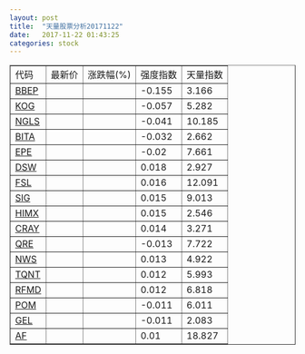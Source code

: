 ```yaml
---
layout: post
title:  "天量股票分析20171122"
date:   2017-11-22 01:43:25
categories: stock
---
```

<script type="text/javascript">
var stockList = []
stockList.push('gb_bbep');
stockList.push('gb_kog');
stockList.push('gb_ngls');
stockList.push('gb_bita');
stockList.push('gb_epe');
stockList.push('gb_dsw');
stockList.push('gb_fsl');
stockList.push('gb_sig');
stockList.push('gb_himx');
stockList.push('gb_cray');
stockList.push('gb_qre');
stockList.push('gb_nws');
stockList.push('gb_tqnt');
stockList.push('gb_rfmd');
stockList.push('gb_pom');
stockList.push('gb_gel');
stockList.push('gb_af');
</script>

<table border="1">
 <tr>
  <td>代码</td>
  <td>最新价</td>
  <td>涨跌幅(%)</td>
 <td>强度指数</td>
 <td>天量指数</td>
</tr>
  <tr id="bbep"><td><a href="http://stock.finance.sina.com.cn/usstock/quotes/BBEP.html" target="_blank">BBEP</a></td><td></td><td></td><td>-0.155</td><td>3.166</td></tr>
  <tr id="kog"><td><a href="http://stock.finance.sina.com.cn/usstock/quotes/KOG.html" target="_blank">KOG</a></td><td></td><td></td><td>-0.057</td><td>5.282</td></tr>
  <tr id="ngls"><td><a href="http://stock.finance.sina.com.cn/usstock/quotes/NGLS.html" target="_blank">NGLS</a></td><td></td><td></td><td>-0.041</td><td>10.185</td></tr>
  <tr id="bita"><td><a href="http://stock.finance.sina.com.cn/usstock/quotes/BITA.html" target="_blank">BITA</a></td><td></td><td></td><td>-0.032</td><td>2.662</td></tr>
  <tr id="epe"><td><a href="http://stock.finance.sina.com.cn/usstock/quotes/EPE.html" target="_blank">EPE</a></td><td></td><td></td><td>-0.02</td><td>7.661</td></tr>
  <tr id="dsw"><td><a href="http://stock.finance.sina.com.cn/usstock/quotes/DSW.html" target="_blank">DSW</a></td><td></td><td></td><td>0.018</td><td>2.927</td></tr>
  <tr id="fsl"><td><a href="http://stock.finance.sina.com.cn/usstock/quotes/FSL.html" target="_blank">FSL</a></td><td></td><td></td><td>0.016</td><td>12.091</td></tr>
  <tr id="sig"><td><a href="http://stock.finance.sina.com.cn/usstock/quotes/SIG.html" target="_blank">SIG</a></td><td></td><td></td><td>0.015</td><td>9.013</td></tr>
  <tr id="himx"><td><a href="http://stock.finance.sina.com.cn/usstock/quotes/HIMX.html" target="_blank">HIMX</a></td><td></td><td></td><td>0.015</td><td>2.546</td></tr>
  <tr id="cray"><td><a href="http://stock.finance.sina.com.cn/usstock/quotes/CRAY.html" target="_blank">CRAY</a></td><td></td><td></td><td>0.014</td><td>3.271</td></tr>
  <tr id="qre"><td><a href="http://stock.finance.sina.com.cn/usstock/quotes/QRE.html" target="_blank">QRE</a></td><td></td><td></td><td>-0.013</td><td>7.722</td></tr>
  <tr id="nws"><td><a href="http://stock.finance.sina.com.cn/usstock/quotes/NWS.html" target="_blank">NWS</a></td><td></td><td></td><td>0.013</td><td>4.922</td></tr>
  <tr id="tqnt"><td><a href="http://stock.finance.sina.com.cn/usstock/quotes/TQNT.html" target="_blank">TQNT</a></td><td></td><td></td><td>0.012</td><td>5.993</td></tr>
  <tr id="rfmd"><td><a href="http://stock.finance.sina.com.cn/usstock/quotes/RFMD.html" target="_blank">RFMD</a></td><td></td><td></td><td>0.012</td><td>6.818</td></tr>
  <tr id="pom"><td><a href="http://stock.finance.sina.com.cn/usstock/quotes/POM.html" target="_blank">POM</a></td><td></td><td></td><td>-0.011</td><td>6.011</td></tr>
  <tr id="gel"><td><a href="http://stock.finance.sina.com.cn/usstock/quotes/GEL.html" target="_blank">GEL</a></td><td></td><td></td><td>-0.011</td><td>2.083</td></tr>
  <tr id="af"><td><a href="http://stock.finance.sina.com.cn/usstock/quotes/AF.html" target="_blank">AF</a></td><td></td><td></td><td>0.01</td><td>18.827</td></tr>
</table>
